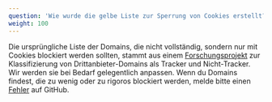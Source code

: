 ```yaml
---
question: 'Wie wurde die gelbe Liste zur Sperrung von Cookies erstellt?'
weight: 100
---
```


Die ursprüngliche Liste der Domains, die nicht vollständig, sondern nur mit Cookies blockiert werden sollten, stammt aus einem [Forschungsprojekt](https://jonathanmayer.org/papers_data/bau13.pdf) zur Klassifizierung von Drittanbieter-Domains als Tracker und Nicht-Tracker. Wir werden sie bei Bedarf gelegentlich anpassen. Wenn du Domains findest, die zu wenig oder zu rigoros blockiert werden, melde bitte einen [Fehler](https://github.com/EFForg/privacybadger/issues) auf GitHub.
